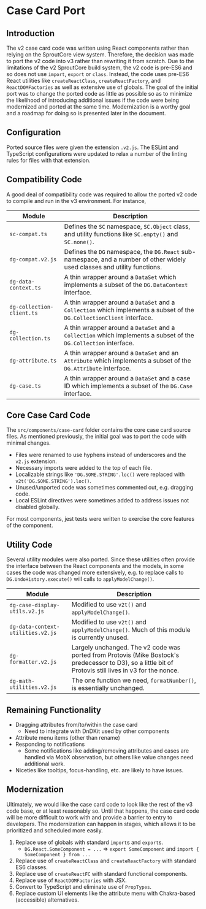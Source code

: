 # Case Card Port

## Introduction

The v2 case card code was written using React components rather than relying on the SproutCore view system. Therefore, the decision was made to port the v2 code into v3 rather than rewriting it from scratch. Due to the limitations of the v2 SproutCore build system, the v2 code is pre-ES6 and so does not use `import`, `export` or `class`. Instead, the code uses pre-ES6 React utilities like `createReactClass`, `createReactFactory`, and `ReactDOMFactories` as well as extensive use of globals. The goal of the initial port was to change the ported code as little as possible so as to minimize the likelihood of introducing additional issues if the code were being modernized and ported at the same time. Modernization is a worthy goal and a roadmap for doing so is presented later in the document.

## Configuration

Ported source files were given the extension `.v2.js`. The ESLint and TypeScript configurations were updated to relax a number of the linting rules for files with that extension.

## Compatibility Code

A good deal of compatibility code was required to allow the ported v2 code to compile and run in the v3 environment. For instance,

| Module                    | Description |
| ------------------------- | ----------- |
| `sc-compat.ts`            | Defines the `SC` namespace, `SC.Object` class, and utility functions like `SC.empty()` and `SC.none()`. |
| `dg-compat.v2.js`         | Defines the `DG` namespace, the `DG.React` sub-namespace, and a number of other widely used classes and utility functions. |
| `dg-data-context.ts`      | A thin wrapper around a `DataSet` which implements a subset of the `DG.DataContext` interface. |
| `dg-collection-client.ts` | A thin wrapper around a `DataSet` and a `Collection` which implements a subset of the `DG.CollectionClient` interface. |
| `dg-collection.ts`        | A thin wrapper around a `DataSet` and a `Collection` which implements a subset of the `DG.Collection` interface. |
| `dg-attribute.ts`         | A thin wrapper around a `DataSet` and an `Attribute` which implements a subset of the `DG.Attribute` interface. |
| `dg-case.ts`              | A thin wrapper around a `DataSet` and a case ID which implements a subset of the `DG.Case` interface. |

## Core Case Card Code

The `src/components/case-card` folder contains the core case card source files. As mentioned previously, the initial goal was to port the code with minimal changes.

- Files were renamed to use hyphens instead of underscores and the `v2.js` extension.
- Necessary imports were added to the top of each file.
- Localizable strings like `'DG.SOME.STRING'.loc()`  were replaced with `v2t('DG.SOME.STRING').loc()`.
- Unused/unported code was sometimes commented out, e.g. dragging code.
- Local ESLint directives were sometimes added to address issues not disabled globally.

For most components, jest tests were written to exercise the core features of the component.

## Utility Code

Several utility modules were also ported. Since these utilities often provide the interface between the React components and the models, in some cases the code was changed more extensively, e.g. to replace calls to `DG.UndoHistory.execute()` will calls to `applyModelChange()`.

| Module                            | Description |
| --------------------------------- | ----------- |
| `dg-case-display-utils.v2.js`     | Modified to use `v2t()` and `applyModelChange()`. |
| `dg-data-context-utilities.v2.js` | Modified to use `v2t()` and `applyModelChange()`. Much of this module is currently unused. |
| `dg-formatter.v2.js`              | Largely unchanged. The v2 code was ported from Protovis (Mike Bostock's predecessor to D3), so a little bit of Protovis still lives in v3 for the nonce. |
| `dg-math-utilities.v2.js`         | The one function we need, `formatNumber()`, is essentially unchanged. |

## Remaining Functionality

- Dragging attributes from/to/within the case card
  - Need to integrate with DnDKit used by other components
- Attribute menu items (other than rename)
- Responding to notifications
  - Some notifications like adding/removing attributes and cases are handled via MobX observation, but others like value changes need additional work.
- Niceties like tooltips, focus-handling, etc. are likely to have issues.

## Modernization

Ultimately, we would like the case card code to look like the rest of the v3 code base, or at least reasonably so. Until that happens, the case card code will be more difficult to work with and provide a barrier to entry to developers. The modernization can happen in stages, which allows it to be prioritized and scheduled more easily.

1. Replace use of globals with standard `import`s and `export`s.
   - `DG.React.SomeComponent = ...` => `export SomeComponent` and `import { SomeComponent } from ...`
2. Replace use of `createReactClass` and `createReactFactory` with standard ES6 classes.
3. Replace use of `createReactFC` with standard functional components.
4. Replace use of `ReactDOMFactories` with JSX.
5. Convert to TypeScript and eliminate use of `PropTypes`.
6. Replace custom UI elements like the attribute menu with Chakra-based (accessible) alternatives.
